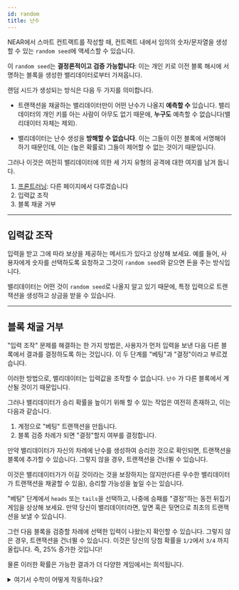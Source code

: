 ```yaml
---
id: random
title: 난수
---
```


NEAR에서 스마트 컨트랙트를 작성할 때, 컨트랙트 내에서 임의의 숫자/문자열을 생성할 수 있는 `random seed`에 액세스할 수 있습니다.

이 `random seed`는 **결정론적이고 검증 가능합니다**: 이는 개인 키로 이전 블록 해시에 서명하는 블록을 생성한 밸리데이터로부터 가져옵니다.

랜덤 시드가 생성되는 방식은 다음 두 가지를 의미합니다.

- 트랜잭션을 채굴하는 밸리데이터만이 어떤 난수가 나올지 **예측할 수** 있습니다. 밸리데이터의 개인 키를 아는 사람이 아무도 없기 때문에, **누구도** 예측할 수 없습니다(밸리데이터 자체는 제외).

- 밸리데이터는 난수 생성을 **방해할 수 없습니다**. 이는 그들이 이전 블록에 서명해야 하기 때문인데, 이는 (높은 확률로) 그들이 제어할 수 없는 것이기 때문입니다.


그러나 이것은 여전히 ​밸리데이터에 의한 세 가지 유형의 공격에 대한 여지를 남겨 둡니다.
1. [프론트러닝](./frontrunning.md): 다른 페이지에서 다루겠습니다
2. 입력값 조작
3. 블록 채굴 거부

----

## 입력값 조작
입력을 받고 그에 따라 보상을 제공하는 메서드가 있다고 상상해 보세요. 예를 들어, 사용자에게 숫자를 선택하도록 요청하고 그것이 `random seed`와 같으면 돈을 주는 방식입니다.

밸리데이터는 어떤 것이 `random seed`로 나올지 알고 있기 때문에, 특정 입력으로 트랜잭션을 생성하고 상금을 받을 수 있습니다.

----

## 블록 채굴 거부
"입력 조작" 문제를 해결하는 한 가지 방법은, 사용자가 먼저 입력을 보낸 다음 다른 블록에서 결과를 결정하도록 하는 것입니다. 이 두 단계를 "베팅"과 "결정"이라고 부르겠습니다.

이러한 방법으로, 밸리데이터는 입력값을 조작할 수 없습니다. `난수` 가 다른 블록에서 계산될 것이기 때문입니다.

그러나 밸리데이터가 승리 확률을 높이기 위해 할 수 있는 작업은 여전히 존재하고, 이는 다음과 같습니다.
1. 계정으로 "베팅" 트랜잭션을 만듭니다.
2. 블록 검증 차례가 되면 "결정"할지 여부를 결정합니다.

만약 밸리데이터가 자신의 차례에 난수를 생성하여 승리한 것으로 확인되면, 트랜잭션을 블록에 추가할 수 있습니다. 그렇지 않을 경우, 트랜잭션을 건너뛸 수 있습니다.

이것은 밸리데이터가가 이길 것이라는 것을 보장하지는 않지만(다른 우수한 밸리데이터가 트랜잭션을 채굴할 수 있음), 승리할 가능성을 높일 수는 있습니다.

"베팅" 단계에서 `heads` 또는 `tails`을 선택하고, 나중에 승패를 "결정"하는 동전 뒤집기 게임을 상상해 보세요. 만약 당신이 밸리데이터라면, 앞면 혹은 뒷면으로 최초의 트랜잭션을 보낼 수 있습니다.

그런 다음 블록을 검증할 차례에 선택한 입력이 나왔는지 확인할 수 있습니다. 그렇지 않은 경우, 트랜잭션을 건너뛸 수 있습니다. 이것은 당신의 당첨 확률을 `1/2`에서 `3/4` 까지 올립니다. 즉, 25% 증가한 것입니다!

물론 이러한 확률은 가능한 결과가 더 다양한 게임에서는 희석됩니다.

<details>
<summary>여기서 수학이 어떻게 작동하나요?</summary>

당신은 `heads`로만 베팅한다고 생각해봅시다.

공정한 동전 던지기 게임에서 이길 확률은 50-50%입니다. 이는 동전 던지기에서 나올 수 있는 결과가 `H`와 `T` 둘 밖에 없고, 둘 중 한 경우(`H`)에서만 이길 수 있기 때문입니다.

그러나 `tails`가 나올 때 다시 뒤집기를 선택할 수 있다면, 이제  `H H` `T H` `H T` `T T` 의 4가지 시나리오가 있습니다. 그리고, `H`를 포함하는 세 가지 경우에서 당신은 승리를 할 수 있습니다!!!

</details>
